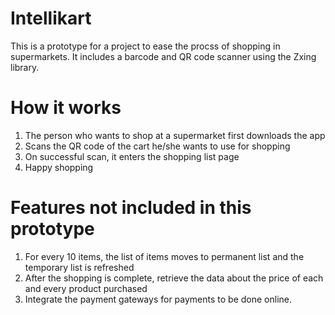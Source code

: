# Intellikart
This is a prototype for a project to ease the procss of shopping in supermarkets.
It includes a barcode and QR code scanner using the Zxing library.
# How it works
1) The person who wants to shop at a supermarket first downloads the app<br>
2) Scans the QR code of the cart he/she wants to use for shopping<br>
3) On successful scan, it enters the shopping list page<br>
4) Happy shopping

# Features not included in this prototype
1) For every 10 items, the list of items moves to permanent list and the temporary list is refreshed<br>
2) After the shopping is complete, retrieve the data about the price of each and every product purchased<br>
3) Integrate the payment gateways for payments to be done online.
